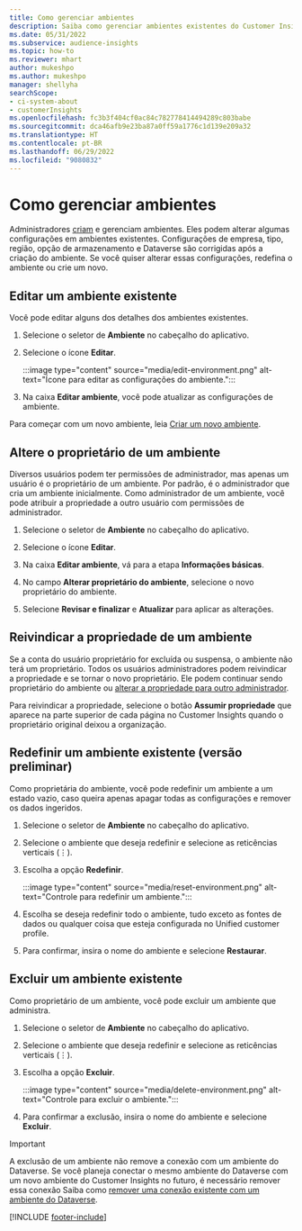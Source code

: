 ```yaml
---
title: Como gerenciar ambientes
description: Saiba como gerenciar ambientes existentes do Customer Insights como administrador.
ms.date: 05/31/2022
ms.subservice: audience-insights
ms.topic: how-to
ms.reviewer: mhart
author: mukeshpo
ms.author: mukeshpo
manager: shellyha
searchScope:
- ci-system-about
- customerInsights
ms.openlocfilehash: fc3b3f404cf0ac84c782778414494289c803babe
ms.sourcegitcommit: dca46afb9e23ba87a0ff59a1776c1d139e209a32
ms.translationtype: HT
ms.contentlocale: pt-BR
ms.lasthandoff: 06/29/2022
ms.locfileid: "9080832"
---
```

# <a name="how-to-manage-environments"></a>Como gerenciar ambientes

Administradores [criam](create-environment.md) e gerenciam ambientes. Eles podem alterar algumas configurações em ambientes existentes. Configurações de empresa, tipo, região, opção de armazenamento e Dataverse são corrigidas após a criação do ambiente. Se você quiser alterar essas configurações, redefina o ambiente ou crie um novo.

## <a name="edit-an-existing-environment"></a>Editar um ambiente existente

Você pode editar alguns dos detalhes dos ambientes existentes.

1. Selecione o seletor de **Ambiente** no cabeçalho do aplicativo.

1. Selecione o ícone **Editar**.

   :::image type="content" source="media/edit-environment.png" alt-text="Ícone para editar as configurações do ambiente.":::

1. Na caixa **Editar ambiente**, você pode atualizar as configurações de ambiente.

Para começar com um novo ambiente, leia [Criar um novo ambiente](create-environment.md).

## <a name="change-the-owner-of-an-environment"></a>Altere o proprietário de um ambiente

Diversos usuários podem ter permissões de administrador, mas apenas um usuário é o proprietário de um ambiente. Por padrão, é o administrador que cria um ambiente inicialmente. Como administrador de um ambiente, você pode atribuir a propriedade a outro usuário com permissões de administrador.

1. Selecione o seletor de **Ambiente** no cabeçalho do aplicativo.

1. Selecione o ícone **Editar**.

1. Na caixa **Editar ambiente**, vá para a etapa **Informações básicas**.

1. No campo **Alterar proprietário do ambiente**, selecione o novo proprietário do ambiente.  

1. Selecione **Revisar e finalizar** e **Atualizar** para aplicar as alterações.

## <a name="claim-ownership-of-an-environment"></a>Reivindicar a propriedade de um ambiente

Se a conta do usuário proprietário for excluída ou suspensa, o ambiente não terá um proprietário. Todos os usuários administradores podem reivindicar a propriedade e se tornar o novo proprietário. Ele podem continuar sendo proprietário do ambiente ou [alterar a propriedade para outro administrador](#change-the-owner-of-an-environment).

Para reivindicar a propriedade, selecione o botão **Assumir propriedade** que aparece na parte superior de cada página no Customer Insights quando o proprietário original deixou a organização.

## <a name="reset-an-existing-environment-preview"></a>Redefinir um ambiente existente (versão preliminar)

Como proprietária do ambiente, você pode redefinir um ambiente a um estado vazio, caso queira apenas apagar todas as configurações e remover os dados ingeridos.

1. Selecione o seletor de **Ambiente** no cabeçalho do aplicativo.

1. Selecione o ambiente que deseja redefinir e selecione as reticências verticais (&vellip;).

1. Escolha a opção **Redefinir**.

   :::image type="content" source="media/reset-environment.png" alt-text="Controle para redefinir um ambiente.":::

1. Escolha se deseja redefinir todo o ambiente, tudo exceto as fontes de dados ou qualquer coisa que esteja configurada no Unified customer profile.

1. Para confirmar, insira o nome do ambiente e selecione **Restaurar**.

## <a name="delete-an-existing-environment"></a>Excluir um ambiente existente

Como proprietário de um ambiente, você pode excluir um ambiente que administra.

1. Selecione o seletor de **Ambiente** no cabeçalho do aplicativo.

1. Selecione o ambiente que deseja redefinir e selecione as reticências verticais (&vellip;). 

1. Escolha a opção **Excluir**.

   :::image type="content" source="media/delete-environment.png" alt-text="Controle para excluir o ambiente.":::

1. Para confirmar a exclusão, insira o nome do ambiente e selecione **Excluir**.

> [!IMPORTANT]
> A exclusão de um ambiente não remove a conexão com um ambiente do Dataverse. Se você planeja conectar o mesmo ambiente do Dataverse com um novo ambiente do Customer Insights no futuro, é necessário remover essa conexão  Saiba como [remover uma conexão existente com um ambiente do Dataverse](customer-insights-dataverse.md#remove-an-existing-connection-to-a-dataverse-environment).

[!INCLUDE [footer-include](includes/footer-banner.md)]
